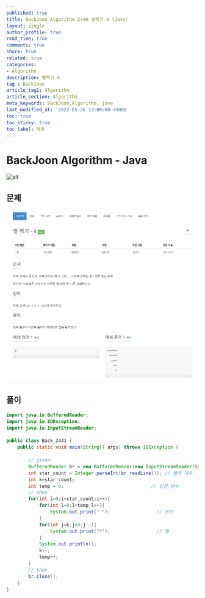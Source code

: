 ```yaml
---
published: true
title: BackJoon Algorithm 2440 별찍기-4 (Java)
layout: single
author_profile: true
read_time: true
comments: true
share: true
related: true
categories:
- Algorithm
description: 별찍기-4
tag : BackJoon
article_tag1: Algorithm
article_section: Algorithm
meta_keywords: BackJoon,Algorithm, java
last_modified_at: '2022-05-26 13:00:00 +0800'
toc: true
toc_sticky: true
toc_label: 목차
---
```


BackJoon Algorithm - Java
====================

![alt](https://d2gd6pc034wcta.cloudfront.net/images/logo@2x.png)

## 문제

![alt](/assets/images/post/Algorithm/2441.png)


## 풀이

```java
import java.io.BufferedReader;
import java.io.IOException;
import java.io.InputStreamReader;

public class Back_2441 {
    public static void main(String[] args) throws IOException {

        // given
        BufferedReader br = new BufferedReader(new InputStreamReader(System.in));
        int star_count = Integer.parseInt(br.readLine()); // 별의 개수
        int k=star_count;                                       
        int temp = 0;                                // 빈칸 변수
        // when
        for(int i=0;i<star_count;i++){
            for(int l=0;l<temp;l++){
                System.out.print(" ");                 // 빈칸
            }
            for(int j=k;j>0;j--){
                System.out.print("*");                 // 별
            }
            System.out.println();
            k--;
            temp++;
        }
        // then
        br.close();
    }
}


```



